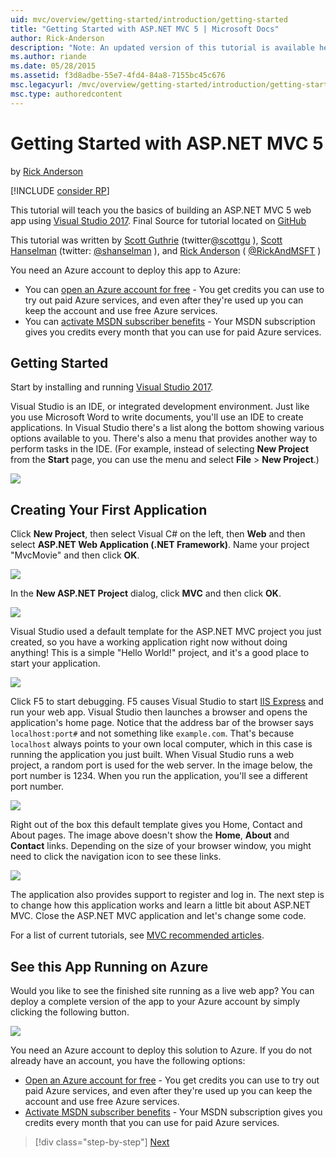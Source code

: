 ```yaml
---
uid: mvc/overview/getting-started/introduction/getting-started
title: "Getting Started with ASP.NET MVC 5 | Microsoft Docs"
author: Rick-Anderson
description: "Note: An updated version of this tutorial is available here using Visual Studio 2015. The new tutorial uses ASP.NET Core MVC 6, which provides many improvem..."
ms.author: riande
ms.date: 05/28/2015
ms.assetid: f3d8adbe-55e7-4fd4-84a8-7155bc45c676
msc.legacyurl: /mvc/overview/getting-started/introduction/getting-started
msc.type: authoredcontent
---
```

Getting Started with ASP.NET MVC 5
====================
by [Rick Anderson](https://twitter.com/RickAndMSFT)

[!INCLUDE [consider RP](../../../../includes/razor.md)]

 This tutorial will teach you the basics of building an ASP.NET MVC 5 web app using [Visual Studio 2017](https://www.visualstudio.com/). Final Source for tutorial located on [GitHub](https://github.com/aspnet/Docs/tree/master/aspnet/mvc/overview/getting-started/introduction/sample/MvcMovie/MvcMovie)


 This tutorial was written by [Scott Guthrie](https://weblogs.asp.net/scottgu/) (twitter[@scottgu](https://twitter.com/scottgu) ), [Scott Hanselman](http://www.hanselman.com/blog/) (twitter: [@shanselman](https://twitter.com/shanselman) ), and [Rick Anderson](https://twitter.com/RickAndMSFT) ( [@RickAndMSFT](https://twitter.com/#!/RickAndMSFT) )

 You need an Azure account to deploy this app to Azure:

 - You can [open an Azure account for free](https://azure.microsoft.com/pricing/free-trial/?WT.mc_id=A443DD604) - You get credits you can use to try out paid Azure services, and even after they're used up you can keep the account and use free Azure services.
 - You can [activate MSDN subscriber benefits](https://azure.microsoft.com/pricing/member-offers/msdn-benefits-details/?WT.mc_id=A443DD604) - Your MSDN subscription gives you credits every month that you can use for paid Azure services.


## Getting Started

Start by installing and running [Visual Studio 2017](https://www.visualstudio.com/).

Visual Studio is an IDE, or integrated development environment. Just like you use Microsoft Word to write documents, you'll use an IDE to create applications. In Visual Studio there's a list along the bottom showing various options available to you. There's also a menu that provides another way to perform tasks in the IDE. (For example, instead of selecting **New Project** from the **Start** page, you can use the menu and select **File** &gt; **New Project**.)


![](getting-started/_static/image1.png)  


## Creating Your First Application

Click **New Project**, then select Visual C# on the left, then **Web** and then select **ASP.NET Web Application (.NET Framework)**. Name your project "MvcMovie" and then click **OK**.

![](getting-started/_static/image2.png)

In the **New ASP.NET Project** dialog, click **MVC** and then click **OK**.

![](getting-started/_static/image3.png)

Visual Studio used a default template for the ASP.NET MVC project you just created, so you have a working application right now without doing anything! This is a simple "Hello World!" project, and it's a good place to start your application.

![](getting-started/_static/image4.png)

Click F5 to start debugging. F5 causes Visual Studio to start [IIS Express](https://www.iis.net/learn/extensions/introduction-to-iis-express/iis-express-overview) and run your web app. Visual Studio then launches a browser and opens the application's home page. Notice that the address bar of the browser says `localhost:port#` and not something like `example.com`. That's because `localhost` always points to your own local computer, which in this case is running the application you just built. When Visual Studio runs a web project, a random port is used for the web server. In the image below, the port number is 1234. When you run the application, you'll see a different port number.

![](getting-started/_static/image5.png)

Right out of the box this default template gives you Home, Contact and About pages. The image above doesn't show the **Home**, **About** and **Contact** links. Depending on the size of your browser window, you might need to click the navigation icon to see these links.

![](getting-started/_static/image6.png)  

The application also provides support to register and log in. The next step is to change how this application works and learn a little bit about ASP.NET MVC. Close the ASP.NET MVC application and let's change some code.

For a list of current tutorials, see [MVC recommended articles](../mvc-learning-sequence.md).

## See this App Running on Azure

Would you like to see the finished site running as a live web app? You can deploy a complete version of the app to your Azure account by simply clicking the following button.

[![](https://azuredeploy.net/deploybutton.png)](https://azuredeploy.net/?repository=https://github.com/aspnet/Docs/tree/master/aspnet/mvc/overview/getting-started/introduction/sample/MvcMovie&amp;WT.mc_id=deploy_azure_aspnet)

You need an Azure account to deploy this solution to Azure. If you do not already have an account, you have the following options:

- [Open an Azure account for free](https://azure.microsoft.com/pricing/free-trial/?WT.mc_id=A443DD604) - You get credits you can use to try out paid Azure services, and even after they're used up you can keep the account and use free Azure services.
- [Activate MSDN subscriber benefits](https://azure.microsoft.com/pricing/member-offers/msdn-benefits-details/?WT.mc_id=A443DD604) - Your MSDN subscription gives you credits every month that you can use for paid Azure services.

> [!div class="step-by-step"]
> [Next](adding-a-controller.md)

